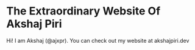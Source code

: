 # The Extraordinary Website Of Akshaj Piri
Hi! I am Akshaj (@ajxpr). You can check out my website at akshajpiri.dev
